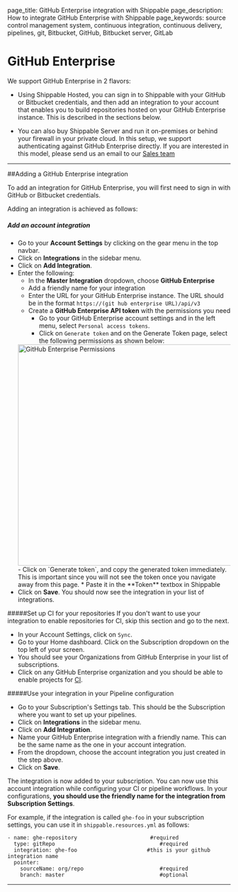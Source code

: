 page_title: GitHub Enterprise integration with Shippable
page_description: How to integrate GitHub Enterprise with Shippable
page_keywords: source control management system, continuous integration, continuous delivery, pipelines, git, Bitbucket, GitHub, Bitbucket server, GitLab


# GitHub Enterprise

We support GitHub Enterprise in 2 flavors:

* Using Shippable Hosted, you can sign in to Shippable with your GitHub or Bitbucket credentials, and then add an integration to your account that enables you to build repositories hosted on your GitHub Enterprise instance. This is described in the sections below.

* You can also buy Shippable Server and run it on-premises or behind your firewall in your private cloud. In this setup, we support authenticating against GitHub Enterprise directly. If you are interested in this model, please send us an email to our [Sales team](mailto:sales@shippable.com)

---

##Adding a GitHub Enterprise integration

To add an integration for GitHub Enterprise, you will first need to sign in with GitHub or Bitbucket credentials.

Adding an integration is achieved as follows:

##### Add an account integration

* Go to your **Account Settings** by clicking on the gear menu in the top navbar.
* Click on **Integrations** in the sidebar menu.
* Click on **Add Integration**.
* Enter the following:
	* In the **Master Integration** dropdown, choose **GitHub Enterprise** 
	* Add a friendly name for your integration
	* Enter the URL for your GitHub Enterprise instance. The URL should be in the format `https://(git hub enterprise URL)/api/v3`
	* Create a **GitHub Enterprise API token** with the permissions you need  
		- Go to your GitHub Enterprise account settings and in the left menu, select
   `Personal access tokens`.
    	- Click on `Generate token` and on the Generate Token page, select the following permissions as shown below:    	
    <img src="/ci/images/integrations/scm/githubEnterprise/permissions.png" alt="GitHub Enterprise Permissions" style="width:500px;"/>   	
    	- Click on `Generate token`, and copy the generated token immediately. This is important since you will not see the token once you navigate away from this page.
	* Paste it in the **Token** textbox in Shippable
* Click on **Save**. You should now see the integration in your list of integrations.

#####Set up CI for your repositories 
If you don't want to use your integration to enable repositories for CI, skip this section and go to the next. 

* In your Account Settings, click on `Sync`.
* Go to your Home dashboard. Click on the Subscription dropdown on the top left of your screen.
* You should see your Organizations from GitHub Enterprise in your list of subscriptions.
* Click on any GitHub Enterprise organization and you should be able to enable projects for [CI](../../ci/overview/).

#####Use your integration in your Pipeline configuration 

* Go to your Subscription's Settings tab. This should be the Subscription where you want to set up your pipelines.
* Click on **Integrations** in the sidebar menu.
* Click on **Add Integration**.
* Name your GitHub Enterprise integration with a friendly name. This can be the same name as the one in your account integration.
* From the dropdown, choose the account integration you just created in the step above.
* Click on **Save**.

The integration is now added to your subscription. You can now use this account integration while configuring your CI or pipeline workflows. In your configurations, **you should use the friendly name for the integration from Subscription Settings**.

For example, if the integration is called `ghe-foo` in your subscription settings, you can use it in `shippable.resources.yml` as follows:

```
- name: ghe-repository                     	 #required
  type: gitRepo                             	#required
  integration: ghe-foo                     	#this is your github integration name
  pointer:
    sourceName: org/repo                  		#required
    branch: master                          	#optional
```
 
---

